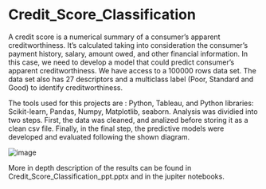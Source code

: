 # Credit_Score_Classification
A credit score is a numerical summary of a consumer’s apparent creditworthiness. It’s calculated taking into consideration the consumer’s payment history, salary, amount owed, and other financial information.
In this case, we need to develop a model that could predict consumer’s apparent creditworthiness. We have access to a 100000 rows data set. The data set also has 27 descriptors and a multiclass label (Poor, Standard and Good) to identify creditworthiness.

The tools used for this projects are : Python, Tableau, and Python libraries: Scikit-learn, Pandas, Numpy, Matplotlib, seaborn.
Analysis was dividied into two steps. First, the data was cleaned, and analized before storing it as a clean csv file. 
Finally, in the final step, the predictive models were developed and evaluated following the shown diagram.
  

![image](https://user-images.githubusercontent.com/65740314/177076506-2ee32b58-55e9-483a-9bac-0ecbf5296194.png)


More in depth description of the results can be found in Credit_Score_Classification_ppt.pptx and in the jupiter notebooks.




